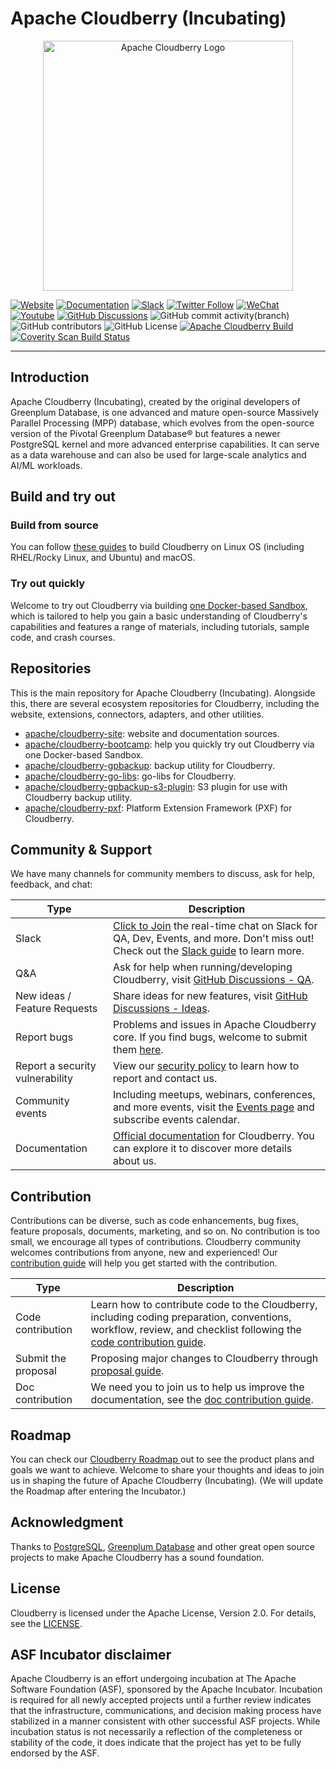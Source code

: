 # Apache Cloudberry (Incubating)

<p align="center">
  <picture>
    <source media="(prefers-color-scheme: light)" srcset="./.github/full_color_black.svg">
    <source media="(prefers-color-scheme: dark)" srcset="./.github/full_color_white.svg">
    <img alt="Apache Cloudberry Logo" src="./.github/full_color_black.svg" width="400px">
  </picture>
</p>

[![Website](https://img.shields.io/badge/Website-eebc46)](https://cloudberry.apache.org)
[![Documentation](https://img.shields.io/badge/Documentation-acd94a)](https://cloudberry.apache.org/docs)
[![Slack](https://img.shields.io/badge/Join_Slack-6a32c9)](https://inviter.co/apache-cloudberry)
[![Twitter Follow](https://img.shields.io/twitter/follow/ASFCloudberry)](https://twitter.com/ASFCloudberry)
[![WeChat](https://img.shields.io/badge/WeChat-eebc46)](https://cloudberry.apache.org/community/wechat)
[![Youtube](https://img.shields.io/badge/Youtube-gebc46)](https://youtube.com/@ApacheCloudberry)
[![GitHub Discussions](https://img.shields.io/github/discussions/apache/cloudberry)](https://github.com/apache/cloudberry/discussions)
![GitHub commit activity(branch)](https://img.shields.io/github/commit-activity/m/apache/cloudberry)
![GitHub contributors](https://img.shields.io/github/contributors/apache/cloudberry)
![GitHub License](https://img.shields.io/github/license/apache/cloudberry)
[![Apache Cloudberry Build](https://github.com/apache/cloudberry/actions/workflows/build-cloudberry.yml/badge.svg)](https://github.com/apache/cloudberry/actions/workflows/build-cloudberry.yml)
<a href="https://scan.coverity.com/projects/apache-cloudberry-1f6d497c-9dcb-4204-a37b-0d79c6c5bec3">
  <img alt="Coverity Scan Build Status"
       src="https://scan.coverity.com/projects/31473/badge.svg"/>
</a>

---------

## Introduction

Apache Cloudberry (Incubating), created by the original developers of
Greenplum Database, is one advanced and mature open-source Massively Parallel
Processing (MPP) database, which evolves from the open-source version of the
Pivotal Greenplum Database®️ but features a newer PostgreSQL kernel and more
advanced enterprise capabilities. It can serve as a data warehouse and can
also be used for large-scale analytics and AI/ML workloads.

## Build and try out

### Build from source

You can follow [these guides](./deploy/build) to build Cloudberry on
Linux OS (including RHEL/Rocky Linux, and Ubuntu) and macOS.

### Try out quickly

Welcome to try out Cloudberry via building [one Docker-based
Sandbox](https://github.com/apache/cloudberry-bootcamp), which is tailored to
help you gain a basic understanding of Cloudberry's capabilities and features
a range of materials, including tutorials, sample code, and crash courses.

## Repositories

This is the main repository for Apache Cloudberry (Incubating). Alongside
this, there are several ecosystem repositories for Cloudberry, including the
website, extensions, connectors, adapters, and other utilities.

* [apache/cloudberry-site](https://github.com/apache/cloudberry-site): website and documentation sources.
* [apache/cloudberry-bootcamp](https://github.com/apache/cloudberry-bootcamp): help you quickly try out Cloudberry via one Docker-based Sandbox.
* [apache/cloudberry-gpbackup](https://github.com/apache/cloudberry-gpbackup): backup utility for Cloudberry.
* [apache/cloudberry-go-libs](https://github.com/apache/cloudberry-go-libs): go-libs for Cloudberry.
* [apache/cloudberry-gpbackup-s3-plugin](https://github.com/apache/cloudberry-gpbackup-s3-plugin): S3 plugin for use with Cloudberry backup utility.
* [apache/cloudberry-pxf](https://github.com/apache/cloudberry-pxf): Platform Extension Framework (PXF) for Cloudberry.

## Community & Support

We have many channels for community members to discuss, ask for help,
feedback, and chat:

| Type | Description |
|------|-------------|
| Slack | [Click to Join](https://inviter.co/apache-cloudberry) the real-time chat on Slack for QA, Dev, Events, and more. Don't miss out! Check out the [Slack guide](https://cloudberry.apache.org/community/slack) to learn more. |
| Q&A | Ask for help when running/developing Cloudberry, visit [GitHub Discussions - QA](https://github.com/apache/cloudberry/discussions/categories/q-a). |
| New ideas / Feature Requests | Share ideas for new features, visit [GitHub Discussions - Ideas](https://github.com/apache/cloudberry/discussions/categories/ideas-feature-requests).  |
| Report bugs | Problems and issues in Apache Cloudberry core. If you find bugs, welcome to submit them [here](https://github.com/apache/cloudberry/issues).  |
| Report a security vulnerability | View our [security policy](https://github.com/apache/cloudberry/security/policy) to learn how to report and contact us.  |
| Community events | Including meetups, webinars, conferences, and more events, visit the [Events page](https://cloudberry.apache.org/community/events) and subscribe events calendar.  |
| Documentation | [Official documentation](https://cloudberry.apache.org/docs/) for Cloudberry. You can explore it to discover more details about us. |

## Contribution

Contributions can be diverse, such as code enhancements, bug fixes, feature
proposals, documents, marketing, and so on. No contribution is too small, we
encourage all types of contributions. Cloudberry community welcomes
contributions from anyone, new and experienced! Our [contribution
guide](https://cloudberry.apache.org/contribute) will help you get started
with the contribution.

| Type | Description |
|----|---------------|
| Code contribution | Learn how to contribute code to the Cloudberry, including coding preparation, conventions, workflow, review, and checklist following the [code contribution guide](https://cloudberry.apache.org/contribute/code).|
| Submit the proposal | Proposing major changes to Cloudberry through [proposal guide](https://cloudberry.apache.org/contribute/proposal).|
| Doc contribution | We need you to join us to help us improve the documentation, see the [doc contribution guide](https://cloudberry.apache.org/contribute/doc).|

## Roadmap

You can check our [Cloudberry Roadmap
](https://github.com/apache/cloudberry/discussions/868) out to see the product
plans and goals we want to achieve. Welcome to share your thoughts and ideas
to join us in shaping the future of Apache Cloudberry (Incubating). (We will
update the Roadmap after entering the Incubator.)

## Acknowledgment

Thanks to [PostgreSQL](https://www.postgresql.org/), [Greenplum
Database](https://greenplum.org/) and other great open source projects to make
Apache Cloudberry has a sound foundation.

## License

Cloudberry is licensed under the Apache License, Version 2.0. For details, see
the [LICENSE](./LICENSE).

## ASF Incubator disclaimer

Apache Cloudberry is an effort undergoing incubation at The Apache Software
Foundation (ASF), sponsored by the Apache Incubator. Incubation is required
for all newly accepted projects until a further review indicates that the
infrastructure, communications, and decision making process have stabilized in
a manner consistent with other successful ASF projects. While incubation
status is not necessarily a reflection of the completeness or stability of the
code, it does indicate that the project has yet to be fully endorsed by the
ASF.
